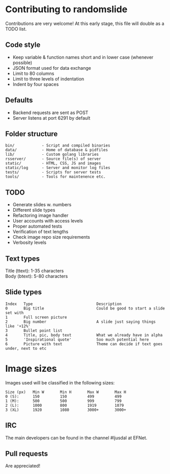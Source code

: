# Contributing to randomslide
Contributions are very welcome! At this early stage, this file will double as a TODO list.

## Code style
* Keep variable & function names short and in lower case (whenever possible)
* JSON format used for data exchange
* Limit to 80 columns
* Limit to three levels of indentation
* Indent by four spaces

## Defaults
* Backend requests are sent as POST
* Server listens at port 6291 by default

## Folder structure
```
bin/            - Script and compiled binaries
data/           - Home of database & pidfiles
lib/            - Custom golang libraries
rsserver/       - Source file(s) of server
static/         - HTML, CSS, JS and images
static/log      - Server and monitor log files
tests/          - Scripts for server tests
tools/          - Tools for maintenence etc.
```

## TODO
* Generate slides w. numbers
* Different slide types
* Refactoring image handler
* User accounts with access levels
* Proper automated tests
* Verification of text lengths
* Check image repo size requirements
* Verbosity levels

## Text types
Title (ttext): 1-35 characters  
Body (btext): 5-80 characters

## Slide types
```
Index   Type                            Description
0       Big title                       Could be good to start a slide set with
1       Full screen picture
2       Big number                      A slide just saying things like '+12%'
3       Bullet point list
4       Title, pic, body text           What we already have in alpha
5       'Inspirational quote'           Soo much potential here
6       Picture with text               Theme can decide if text goes under, next to etc
```

# Image sizes
Images used will be classified in the following sizes:
```
Size (px)   Min W       Min H       Max W       Max H
0 (S):      150         150         499         499
1 (M):      500         500         999         799
2 (L):      1000        800         1919        1079
3 (XL)      1920        1080        3000+       3000+
```

## IRC
The main developers can be found in the channel #ljusdal at EFNet.

## Pull requests
Are appreciated!
